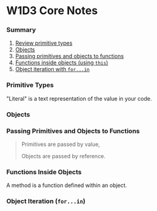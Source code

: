 # W1D3 Core Notes

### Summary
1. [Review primitive types](#primitive-types)
2. [Objects](#objects)
3. [Passing primitives and objects to functions](#passing-primitives-and-objects-to-functions)
4. [Functions inside objects (using `this`)](#functions-inside-objects)
5. [Object iteration with `for...in`](#object-iteration-forin)

### Primitive Types
"Literal" is a text representation of the value in your code.

### Objects

### Passing Primitives and Objects to Functions
> Primitives are passed by value,
>
> Objects are passed by reference.

### Functions Inside Objects
A method is a function defined within an object.

### Object Iteration (`for...in`)